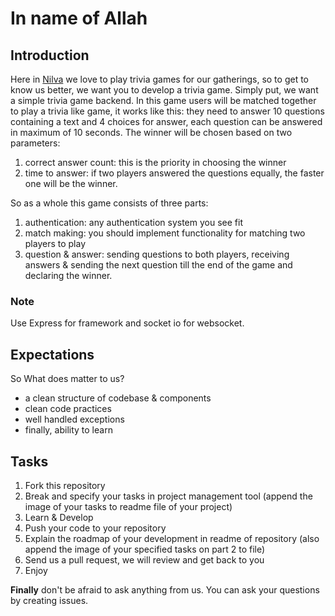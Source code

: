 # In name of Allah

## Introduction
Here in [Nilva](https://nilva.ir) we love to play trivia games for our gatherings, so to get to know us better, we want you to develop a trivia game.
Simply put, we want a simple trivia game backend. In this game users will be matched together to play a trivia like game, it works like this:
they need to answer 10 questions containing a text and 4 choices for answer, each question can be answered in maximum of 10 seconds. The winner will be chosen based on two parameters:
1. correct answer count: this is the priority in choosing the winner
2. time to answer: if two players answered the questions equally, the faster one will be the winner.

So as a whole this game consists of three parts:
1. authentication: any authentication system you see fit
2. match making: you should implement functionality for matching two players to play
3. question & answer: sending questions to both players, receiving answers & sending the next question till the end of the game and declaring the winner.


### Note
Use Express for framework and socket io for websocket.

## Expectations

So What does matter to us?
- a clean structure of codebase & components
- clean code practices
- well handled exceptions
- finally, ability to learn

## Tasks

1. Fork this repository
2. Break and specify your tasks in project management tool (append the image of your tasks to readme file of your project)
3. Learn & Develop
4. Push your code to your repository
5. Explain the roadmap of your development in readme of repository (also append the image of your specified tasks on part 2 to file)
6. Send us a pull request, we will review and get back to you
7. Enjoy

**Finally** don't be afraid to ask anything from us. You can ask your questions by creating issues.
